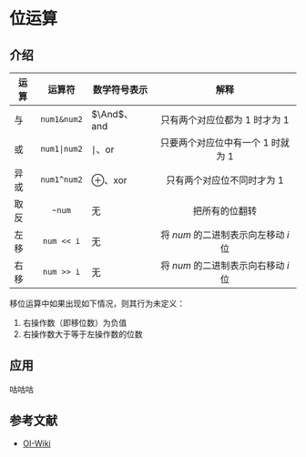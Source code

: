 # 位运算

## 介绍

| 运算 | 运算符 | 数学符号表示                   |                 解释                  |
| ---- | :----: | ------------------------------ | :-----------------------------------: |
| 与   |  `num1&num2`   | $\And$、$\operatorname{and}$     |   只有两个对应位都为 $1$ 时才为 $1$   |
| 或   |  `num1\|num2`  | $\mid$、$\operatorname{or}$    | 只要两个对应位中有一个 $1$ 时就为 $1$ |
| 异或 |  `num1^num2`   | $\oplus$、$\operatorname{xor}$ |     只有两个对应位不同时才为 $1$      |
| 取反 |  `~num`   | 无 | 把所有的位翻转 |
| 左移 |  `num << i`  | 无 | 将 $num$ 的二进制表示向左移动 $i$ 位 |
| 右移 |  `num >> i`  | 无 | 将 $num$ 的二进制表示向右移动 $i$ 位 |

移位运算中如果出现如下情况，则其行为未定义：
1. 右操作数（即移位数）为负值
2. 右操作数大于等于左操作数的位数

## 应用

咕咕咕

## 参考文献

- [OI-Wiki](https://oi-wiki.org/math/bit/)
